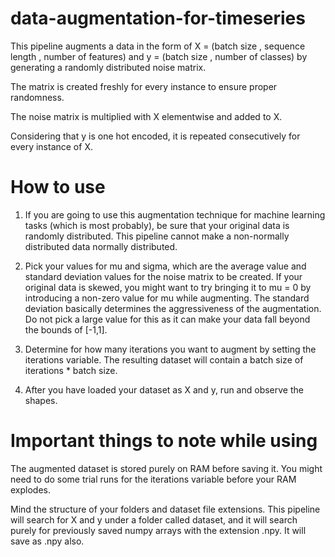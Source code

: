 # data-augmentation-for-timeseries

This pipeline augments a data in the form of X = (batch size , sequence length , number of features) and y = (batch size , number of classes) by generating a randomly distributed noise matrix.

The matrix is created freshly for every instance to ensure proper randomness. 

The noise matrix is multiplied with X elementwise and added to X. 

Considering that y is one hot encoded, it is repeated consecutively for every instance of X.

# How to use

1. If you are going to use this augmentation technique for machine learning tasks (which is most probably), be sure that your original data is randomly distributed. This pipeline cannot make a non-normally distributed data normally distributed.

2. Pick your values for mu and sigma, which are the average value and standard deviation values for the noise matrix to be created. If your original data is skewed, you might want to try bringing it to mu = 0 by introducing a non-zero value for mu while augmenting. The standard deviation basically determines the aggressiveness of the augmentation. Do not pick a large value for this as it can make your data fall beyond the bounds of [-1,1].

3. Determine for how many iterations you want to augment by setting the iterations variable. The resulting dataset will contain a batch size of iterations * batch size.

4. After you have loaded your dataset as X and y, run and observe the shapes.

# Important things to note while using

The augmented dataset is stored purely on RAM before saving it. You might need to do some trial runs for the iterations variable before your RAM explodes. 

Mind the structure of your folders and dataset file extensions. This pipeline will search for X and y under a folder called dataset, and it will search purely for previously saved numpy arrays with the extension .npy. It will save as .npy also. 

